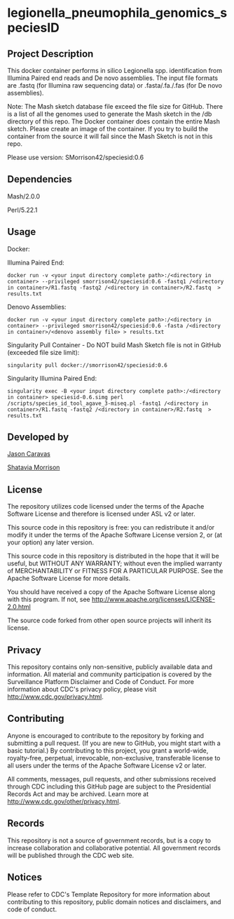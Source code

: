 # legionella_pneumophila_genomics_speciesID

## Project Description
This docker container performs in silico Legionella spp. identification from Illumina Paired end reads and De novo assemblies. The input file formats are .fastq (for Illumina raw sequencing data) or .fasta/.fa./.fas (for De novo assemblies).

Note: The Mash sketch database file exceed the file size for GitHub. There is a list of all the genomes used to generate the Mash sketch in the /db directory of this repo.  The Docker container does contain the entire Mash sketch. Please create an image of the container. If you try to build the container from the source it will fail since the Mash Sketch is not in this repo.

Please use version: SMorrison42/speciesid:0.6

## Dependencies 
Mash/2.0.0

Perl/5.22.1

## Usage

Docker: 

Illumina Paired End:
```
docker run -v <your input directory complete path>:/<directory in container> --privileged smorrison42/speciesid:0.6 -fastq1 /<directory in container>/R1.fastq -fastq2 /<directory in container>/R2.fastq  > results.txt
```
Denovo Assemblies:
```
docker run -v <your input directory complete path>:/<directory in container> --privileged smorrison42/speciesid:0.6 -fasta /<directory in container>/<denovo assembly file> > results.txt
 ``` 
 
 Singularity Pull Container - Do NOT build Mash Sketch file is not in GitHub (exceeded file size limit):
```
singularity pull docker://smorrison42/speciesid:0.6
```
Singularity Illumina Paired End:
 ```
 singularity exec -B <your input directory complete path>:/<directory in container> speciesid-0.6.simg perl /scripts/species_id_tool_agave_3-miseq.pl -fastq1 /<directory in container>/R1.fastq -fastq2 /<directory in container>/R2.fastq  > results.txt
 ```
 
 
  ## Developed by
  
  [Jason Caravas](https://github.com/jacaravas) 
  
  [Shatavia Morrison](https://github.com/SMorrison42)
  
  
  ## License

The repository utilizes code licensed under the terms of the Apache Software License and therefore is licensed under ASL v2 or later.

This source code in this repository is free: you can redistribute it and/or modify it under the terms of the Apache Software License version 2, or (at your option) any later version.

This source code in this repository is distributed in the hope that it will be useful, but WITHOUT ANY WARRANTY; without even the implied warranty of MERCHANTABILITY or FITNESS FOR A PARTICULAR PURPOSE. See the Apache Software License for more details.

You should have received a copy of the Apache Software License along with this program. If not, see http://www.apache.org/licenses/LICENSE-2.0.html

The source code forked from other open source projects will inherit its license.

## Privacy

This repository contains only non-sensitive, publicly available data and information. All material and community participation is covered by the Surveillance Platform Disclaimer and Code of Conduct. For more information about CDC's privacy policy, please visit http://www.cdc.gov/privacy.html.

## Contributing

Anyone is encouraged to contribute to the repository by forking and submitting a pull request. (If you are new to GitHub, you might start with a basic tutorial.) By contributing to this project, you grant a world-wide, royalty-free, perpetual, irrevocable, non-exclusive, transferable license to all users under the terms of the Apache Software License v2 or later.

All comments, messages, pull requests, and other submissions received through CDC including this GitHub page are subject to the Presidential Records Act and may be archived. Learn more at http://www.cdc.gov/other/privacy.html.

## Records

This repository is not a source of government records, but is a copy to increase collaboration and collaborative potential. All government records will be published through the CDC web site.

## Notices

Please refer to CDC's Template Repository for more information about contributing to this repository, public domain notices and disclaimers, and code of conduct.

